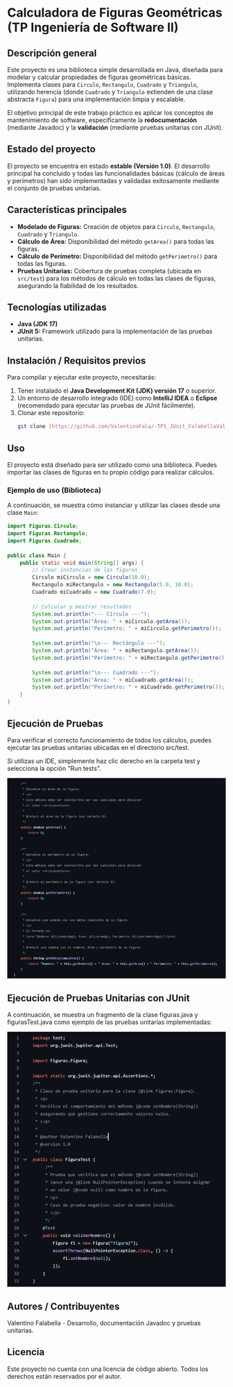 # Calculadora de Figuras Geométricas (TP Ingeniería de Software II)

## Descripción general

Este proyecto es una biblioteca simple desarrollada en Java, diseñada para modelar y calcular propiedades de figuras geométricas básicas. Implementa clases para `Circulo`, `Rectangulo`, `Cuadrado` y `Triangulo`, utilizando herencia (donde `Cuadrado` y `Triangulo` extienden de una clase abstracta `Figura`) para una implementación limpia y escalable.

El objetivo principal de este trabajo práctico es aplicar los conceptos de mantenimiento de software, específicamente la **redocumentación** (mediante Javadoc) y la **validación** (mediante pruebas unitarias con JUnit).

## Estado del proyecto

El proyecto se encuentra en estado **estable (Versión 1.0)**. El desarrollo principal ha concluido y todas las funcionalidades básicas (cálculo de áreas y perímetros) han sido implementadas y validadas exitosamente mediante el conjunto de pruebas unitarias.

## Características principales

* **Modelado de Figuras:** Creación de objetos para `Circulo`, `Rectangulo`, `Cuadrado` y `Triangulo`.
* **Cálculo de Área:** Disponibilidad del método `getArea()` para todas las figuras.
* **Cálculo de Perímetro:** Disponibilidad del método `getPerimetro()` para todas las figuras.
* **Pruebas Unitarias:** Cobertura de pruebas completa (ubicada en `src/test`) para los métodos de cálculo en todas las clases de figuras, asegurando la fiabilidad de los resultados.

## Tecnologías utilizadas

* **Java (JDK 17)**
* **JUnit 5:** Framework utilizado para la implementación de las pruebas unitarias.

## Instalación / Requisitos previos

Para compilar y ejecutar este proyecto, necesitarás:

1.  Tener instalado el **Java Development Kit (JDK) versión 17** o superior.
2.  Un entorno de desarrollo integrado (IDE) como **IntelliJ IDEA** o **Eclipse** (recomendado para ejecutar las pruebas de JUnit fácilmente).
3.  Clonar este repositorio:
    ```bash
    git clone [https://github.com/ValentinoFala/-TP1_JUnit_FalabellaValentino.git](https://github.com/ValentinoFala/-TP1_JUnit_FalabellaValentino.git)
    ```

## Uso

El proyecto está diseñado para ser utilizado como una biblioteca. Puedes importar las clases de figuras en tu propio código para realizar cálculos.

### Ejemplo de uso (Biblioteca)

A continuación, se muestra cómo instanciar y utilizar las clases desde una clase `Main`:

```java
import Figuras.Circulo;
import Figuras.Rectangulo;
import Figuras.Cuadrado;

public class Main {
    public static void main(String[] args) {
        // Crear instancias de las figuras
        Circulo miCirculo = new Circulo(10.0);
        Rectangulo miRectangulo = new Rectangulo(5.0, 10.0);
        Cuadrado miCuadrado = new Cuadrado(7.0);

        // Calcular y mostrar resultados
        System.out.println("--- Círculo ---");
        System.out.println("Área: " + miCirculo.getArea());
        System.out.println("Perímetro: " + miCirculo.getPerimetro());

        System.out.println("\n--- Rectángulo ---");
        System.out.println("Área: " + miRectangulo.getArea());
        System.out.println("Perímetro: " + miRectangulo.getPerimetro());
        
        System.out.println("\n--- Cuadrado ---");
        System.out.println("Área: " + miCuadrado.getArea());
        System.out.println("Perímetro: " + miCuadrado.getPerimetro());
    }
}
  ```
## Ejecución de Pruebas
Para verificar el correcto funcionamiento de todos los cálculos, puedes ejecutar las pruebas unitarias ubicadas en el directorio src/test.

Si utilizas un IDE, simplemente haz clic derecho en la carpeta test y selecciona la opción "Run tests".

![Prueba de figuras.java](Capturas/FuncionamientoDeClaseFigura.png)

## Ejecución de Pruebas Unitarias con JUnit
A continuación, se muestra un fragmento de la clase figuras.java y figurasTest.java como ejemplo de las pruebas unitarias implementadas:

![Prueba de figurasTest.java](Capturas/FuncionamientoDeClaseFiguraTest.png)

## Autores / Contribuyentes
Valentino Falabella - Desarrollo, documentación Javadoc y pruebas unitarias.

## Licencia
Este proyecto no cuenta con una licencia de código abierto. Todos los derechos están reservados por el autor.
